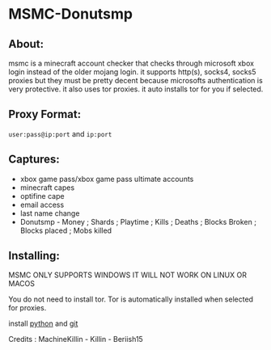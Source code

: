 # MSMC-Donutsmp
## About:
msmc is a minecraft account checker that checks through microsoft xbox login instead of the older mojang login.
it supports http(s), socks4, socks5 proxies but they must be pretty decent because microsofts authentication is very protective. it also uses tor proxies. it auto installs tor for you if selected.

## Proxy Format:
`user:pass@ip:port` and `ip:port`

## Captures:
- xbox game pass/xbox game pass ultimate accounts
- minecraft capes
- optifine cape
- email access
- last name change
- Donutsmp - Money ; Shards ; Playtime ; Kills ; Deaths ; Blocks Broken ; Blocks placed ; Mobs killed

## Installing:
MSMC ONLY SUPPORTS WINDOWS IT WILL NOT WORK ON LINUX OR MACOS

You do not need to install tor. Tor is automatically installed when selected for proxies.

install [python](https://www.python.org/downloads/) and [git](https://git-scm.com/download/win)

Credits : MachineKillin - Killin - Beriish15
